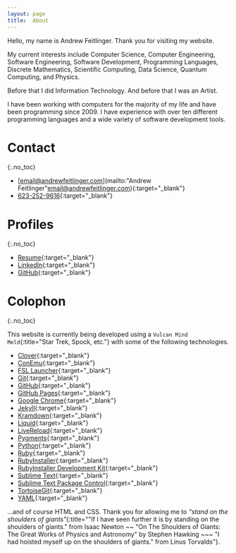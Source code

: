 ```yaml
---
layout: page
title:  About
---
```


Hello, my name is Andrew Feitlinger. Thank you for visiting my website.

My current interests include Computer Science, Computer Engineering, Software Engineering, Software Development, Programming Languages, Discrete Mathematics, Scientific Computing, Data Science, Quantum Computing, and Physics.

Before that I did Information Technology. And before that I was an Artist.

I have been working with computers for the majority of my life and have been programming since 2009. I have experience with over ten different programming languages and a wide variety of software development tools.

# Contact
{:.no_toc}

* [email@andrewfeitlinger.com](mailto:"Andrew Feitlinger"<email@andrewfeitlinger.com>){:target="_blank"}
* [623-252-9616](tel:6232529616){:target="_blank"}

# Profiles
{:.no_toc}

* [Resume](http://resume.linkedinlabs.com/5t5zb61st){:target="_blank"}
* [LinkedIn](http://linkedin.com/in/andrewfeitlinger){:target="_blank"}
* [GitHub](https://github.com/andrewfeitlinger){:target="_blank"}

# Colophon
{:.no_toc}

This website is currently being developed using a `Vulcan Mind Meld`{:title="Star Trek, Spock, etc."} with some of the following technologies.

* [Clover](http://ejie.me/){:target="_blank"}
* [ConEmu](http://sourceforge.net/projects/conemu/){:target="_blank"}
* [FSL Launcher](http://freesoftland.sytes.net/launcher.html){:target="_blank"}
* [Git](http://git-scm.com/){:target="_blank"}
* [GitHub](https://github.com/){:target="_blank"}
* [GitHub Pages](http://pages.github.com/){:target="_blank"}
* [Google Chrome](https://www.google.com/intl/en/chrome/browser/){:target="_blank"}
* [Jekyll](http://jekyllrb.com/){:target="_blank"}
* [Kramdown](http://kramdown.rubyforge.org/){:target="_blank"}
* [Liquid](https://github.com/Shopify/liquid/blob/master/README.md){:target="_blank"}
* [LiveReload](http://livereload.com/){:target="_blank"}
* [Pygments](http://pygments.org/){:target="_blank"}
* [Python](http://www.python.org/){:target="_blank"}
* [Ruby](http://www.ruby-lang.org/en/){:target="_blank"}
* [RubyInstaller](http://rubyinstaller.org/){:target="_blank"}
* [RubyInstaller Development Kit](http://rubyinstaller.org/add-ons/devkit/){:target="_blank"}
* [Sublime Text](http://www.sublimetext.com/){:target="_blank"}
* [Sublime Text Package Control](https://sublime.wbond.net/){:target="_blank"}
* [TortoiseGit](https://code.google.com/p/tortoisegit/){:target="_blank"}
* [YAML](http://yaml.org/){:target="_blank"}

...and of course HTML and CSS. Thank you for allowing me to _"stand on the shoulders of giants"_{:title="\"If I have seen further it is by standing on the shoulders of giants.\" from Isaac Newton ~~ \"On The Shoulders of Giants: The Great Works of Physics and Astronomy\" by Stephen Hawking ~~~ \"I had hoisted myself up on the shoulders of giants.\" from Linus Torvalds"}.
